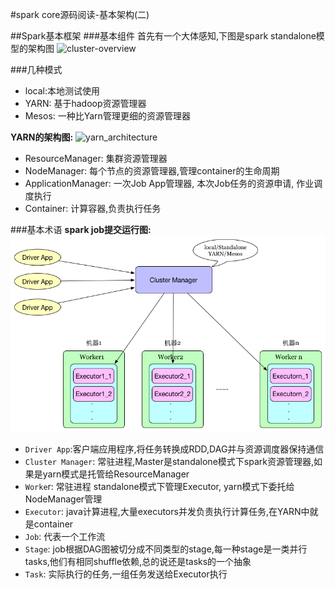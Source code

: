 #spark core源码阅读-基本架构(二)

##Spark基本框架
###基本组件
首先有一个大体感知,下图是spark standalone模型的架构图
![cluster-overview](http://spark.apache.org/docs/1.6.0/img/cluster-overview.png)

###几种模式
- local:本地测试使用
- YARN: 基于hadoop资源管理器
- Mesos: 一种比Yarn管理更细的资源管理器

**YARN的架构图:**
![yarn_architecture](https://hadoop.apache.org/docs/current/hadoop-yarn/hadoop-yarn-site/yarn_architecture.gif)

- ResourceManager: 集群资源管理器
- NodeManager: 每个节点的资源管理器,管理container的生命周期
- ApplicationManager: 一次Job App管理器, 本次Job任务的资源申请, 作业调度执行
- Container: 计算容器,负责执行任务

###基本术语
**spark job提交运行图:**
![spark-job-architecture.png](img/spark-job-architecture.png)

- `Driver App`:客户端应用程序,将任务转换成RDD,DAG并与资源调度器保持通信
- `Cluster Manager`: 常驻进程,Master是standalone模式下spark资源管理器,如果是yarn模式是托管给ResourceManager
- `Worke`r: 常驻进程 standalone模式下管理Executor, yarn模式下委托给NodeManager管理
- `Executor`: java计算进程,大量executors并发负责执行计算任务,在YARN中就是container
- `Job`: 代表一个工作流
- `Stage`: job根据DAG图被切分成不同类型的stage,每一种stage是一类并行tasks,他们有相同shuffle依赖,总的说还是tasks的一个抽象
- `Task`: 实际执行的任务,一组任务发送给Executor执行






